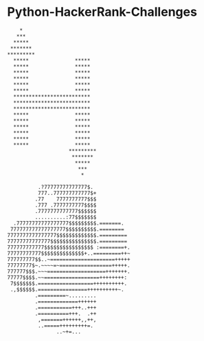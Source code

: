 # Python-HackerRank-Challenges

        *    
       ***   
      *****  
     *******
    *********
      *****               *****             
      *****               *****             
      *****               *****             
      *****               *****             
      *****               *****             
      *****               *****             
      *************************   
      *************************   
      *************************   
      *****               *****             
      *****               *****             
      *****               *****             
      *****               *****             
      *****               *****             
      *****               *****             
                        *********
                         *******  
                          *****   
                           ***    
                            *  

              .?77777777777777$.            
              777..777777777777$+           
             .77    7777777777$$$           
             .777 .7777777777$$$$           
             .7777777777777$$$$$$           
             ..........:77$$$$$$$           
      .77777777777777777$$$$$$$$$.=======.  
     777777777777777777$$$$$$$$$$.========  
    7777777777777777$$$$$$$$$$$$$.=========
    77777777777777$$$$$$$$$$$$$$$.=========
    777777777777$$$$$$$$$$$$$$$$ :========+.
    77777777777$$$$$$$$$$$$$$+..=========++~
    777777777$$..~=====================+++++
    77777777$~.~~~~=~=================+++++.
    777777$$$.~~~===================+++++++.
    77777$$$$.~~==================++++++++:
     7$$$$$$$.==================++++++++++.
     .,$$$$$$.================++++++++++~.  
             .=========~.........           
             .=============++++++           
             .===========+++..+++           
             .==========+++.  .++           
              ,=======++++++,,++,           
              ..=====+++++++++=.            
                    ..~+=... 
